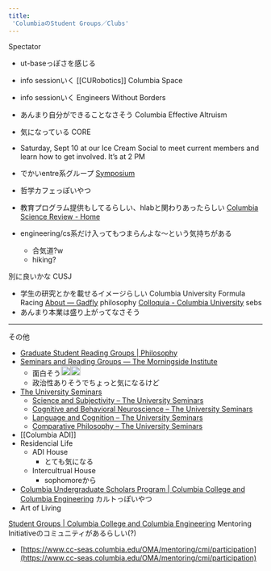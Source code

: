 ```yaml
---
title:
 'ColumbiaのStudent Groups／Clubs'
---
```



Spectator
- ut-baseっぽさを感じる
- info sessionいく
[[CURobotics]]
Columbia Space
- info sessionいく
Engineers Without Borders
- あんまり自分ができることなさそう
Columbia Effective Altruism
- 気になっている
CORE
- Saturday, Sept 10 at our Ice Cream Social to meet current members and learn how to get involved. It’s at 2 PM
- でかいentre系グループ
[Symposium](https://symposiumglobal.org/)
- 哲学カフェっぽいやつ
- 教育プログラム提供もしてるらしい、hlabと関わりあったらしい
[Columbia Science Review - Home](https://www.thecolumbiasciencereview.com/?fbclid=IwAR0HuKTht-JSwMLcdleaVGSfZgbSE8TNhMDL-C3Lw7SAcT7zADOYcj-po-g)

- engineering/cs系だけ入ってもつまらんよな〜という気持ちがある
    - 合気道?w
    - hiking?


別に良いかな
CUSJ
- 学生の研究とかを載せるイメージらしい
Columbia University Formula Racing
[About — Gadfly](https://www.thegadflymagazine.org/about) philosophy
[Colloquia - Columbia University](https://colloquia.us/?fbclid=IwAR0pKvrsYUoLEcQ1K7h6fgHHW-oaz3jEJMW_v-Y7Qy1e--TLwqsHmuHw2PM)
sebs
- あんまり本業は盛り上がってなさそう

---
その他
- [Graduate Student Reading Groups | Philosophy](https://philosophy.columbia.edu/content/graduate-student-reading-groups)
- [Seminars and Reading Groups — The Morningside Institute](https://www.morningsideinstitute.org/seminars)
    - 面白そう<img src='https://scrapbox.io/api/pages/blu3mo-public/blu3mo/icon' alt='blu3mo.icon' height="19.5"/><img src='https://scrapbox.io/api/pages/blu3mo-public/blu3mo/icon' alt='blu3mo.icon' height="19.5"/>
    - 政治性ありそうでちょっと気になるけど
- [The University Seminars](https://universityseminars.columbia.edu/)
    - [Science and Subjectivity – The University Seminars](https://universityseminars.columbia.edu/seminars/science-and-subjectivity/)
    - [Cognitive and Behavioral Neuroscience – The University Seminars](https://universityseminars.columbia.edu/seminars/cognitive-and-behavioral-neuroscience/)
    - [Language and Cognition – The University Seminars](https://universityseminars.columbia.edu/seminars/language-and-cognition/)
    - [Comparative Philosophy – The University Seminars](https://universityseminars.columbia.edu/seminars/comparative-philosophy/)
- [[Columbia ADI]]
- Residencial Life
    - ADI House
        - とても気になる
    - Intercultrual House
        - sophomoreから
- [Columbia Undergraduate Scholars Program | Columbia College and Columbia Engineering](https://www.cc-seas.columbia.edu/scholars)
カルトっぽいやつ
- Art of Living


[Student Groups | Columbia College and Columbia Engineering](https://www.cc-seas.columbia.edu/student-groups/all)
Mentoring Initiativeのコミュニティがあるらしい(?)
- [https://www.cc-seas.columbia.edu/OMA/mentoring/cmi/participation](https://www.cc-seas.columbia.edu/OMA/mentoring/cmi/participation)


